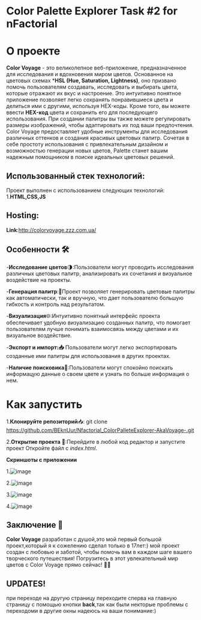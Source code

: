 # Color Palette Explorer Task #2 for nFactorial
# О проекте
**Color Voyage** - это великолепное веб-приложение, предназначенное для исследования и вдохновения миром цветов. Основанное на цветовых схемах ***HSL (Hue, Saturation, Lightness)**, оно призвано помочь пользователям создавать, исследовать и выбирать цвета, которые отражают их вкус и настроение. Это интуитивно понятное приложение позволяет легко сохранять понравившиеся цвета и делиться ими с другими, используя HEX-коды. Кроме того, вы можете ввести **HEX-код** цвета и сохранить его для последующего использования. При создании палитры вы также можете регулировать размеры изображений, чтобы адаптировать их под ваши предпочтения.  Color Voyage предоставляет удобные инструменты для исследования различных оттенков и создания красивых цветовых палитр. Сочетая в себе простоту использования с привлекательным дизайном и возможностью генерации новых цветов, Palette станет вашим надежным помощником в поиске идеальных цветовых решений.

## Использованный стек технологий:
Проект выполнен с использованием следующих технологий:
1.**HTML,CSS,JS**


## Hosting:
**Link**:http://colorvoyage.zzz.com.ua/


## Особенности   🛠
-**Исследование цветов**🌗:Пользователи могут проводить исследования различных цветовых палитр, анализировать их сочетания и визуальное воздействие на проекты.

-**Генерация палитр**:📄Проект позволяет генерировать цветовые палитры как автоматически, так и вручную, что дает пользователю большую гибкость и контроль над результатом.

-**Визуализация**🌐:Интуитивно понятный интерфейс проекта обеспечивает удобную визуализацию созданных палитр, что помогает пользователям лучше понимать взаимосвязь между цветами и их визуальное воздействие.

 -**Экспорт и импорт:📥** Пользователи могут легко экспортировать созданные ими палитры для использования в других проектах.
 
 -**Наличие поисковика🚀**:Пользователи могут спокойно поискать информацую данные о своем цвете и узнать по больше информация о нем.



 # Как запустить

 1.**Клонируйте репозиторий**📥: git clone https://github.com/BEknUur/Nfactorial_ColorPalleteExplorer-AkaVoyage-.git
 
 2.**Открытие проекта**  📂:Перейдите в любой код редактор и запустите проект Откройте файл с *index.html*.


 **Cкриншоты с приложении**

 1.![image](https://github.com/BEknUur/Nfactorial_ColorPalleteExplorer-AkaVoyage-/assets/106554639/d0f90edf-9c7b-42b8-9a1b-4953fc72216f)


 2.![image](https://github.com/BEknUur/Nfactorial_ColorPalleteExplorer-AkaVoyage-/assets/106554639/731e99b3-d05d-4e9a-9f1b-388292e488fe)
 

 3.![image](https://github.com/BEknUur/Nfactorial_ColorPalleteExplorer-AkaVoyage-/assets/106554639/b96dc6a8-d461-48a0-9e67-fcc85a786c25)
 

 4.![image](https://github.com/BEknUur/Nfactorial_ColorPalleteExplorer-AkaVoyage-/assets/106554639/5c0b8a5f-43c8-47a9-8626-d454f7b19052)



 ## Заключение  🎉
 **Color Voyage** разработан с душой,это мой первый большой проект,который я к сожелению сделал только в 17лет:) мой проект создан с любовью и заботой, чтобы помочь вам в каждом шаге вашего творческого путешествия! Погрузитесь в этот увлекательный мир цветов с Color Voyage прямо сейчас! 🌈✨



## **UPDATES!**
при перeходе на другую страницу переходите сперва на главную страницу с помощью кнопки **back**,так как были некторые проблемы с переходоми в другие окны надеюсь на ваши понимание:)



 

 






 
